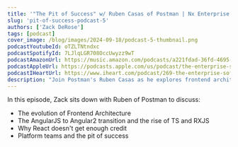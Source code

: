 ```yaml
---
title: '"The Pit of Success" w/ Ruben Casas of Postman | Nx Enterprise Podcast Episode 5'
slug: 'pit-of-success-podcast-5'
authors: ['Zack DeRose']
tags: [podcast]
cover_image: /blog/images/2024-09-18/podcast-5-thumbnail.png
podcastYoutubeId: oTZLTNtndxc
podcastSpotifyId: 7LJlqLGR708OccUwyzz9wT
podcastAmazonUrl: https://music.amazon.com/podcasts/a221fdad-36fd-4695-a5b4-038d7b99d284/episodes/352e8cef-b8df-4e81-be38-96a0cf62e0f5/the-enterprise-software-podcast-by-nx-the-enterprise-software-podcast-by-nx-5-ruben-casas-postman
podcastAppleUrl: https://podcasts.apple.com/us/podcast/the-enterprise-software-podcast-by-nx-5-ruben-casas-postman/id1752704996?i=1000669972799
podcastIHeartUrl: https://www.iheart.com/podcast/269-the-enterprise-software-po-186891508/episode/the-enterprise-software-podcast-by-nx-217668148/
description: "Join Postman's Ruben Casas as he explores frontend architecture evolution and how platform teams can create a 'pit of success' for developers."
---
```


In this episode, Zack sits down with Ruben of Postman to discuss:

- The evolution of Frontend Architecture
- The AngularJS to Angular2 transition and the rise of TS and RXJS
- Why React doesn't get enough credit
- Platform teams and the pit of success
